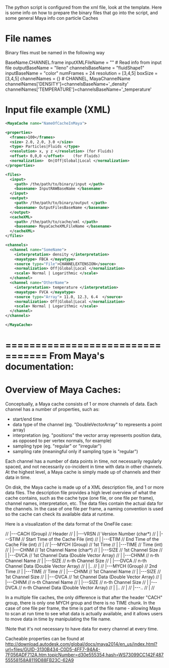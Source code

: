 The python script is configured from the xml file, look at the template. Here is some info on how to prepare the binary files that go into the script, and some general Maya info con particle Caches

File names
==========

Binary files must be named in the following way

BaseName.CHANNEL.frame
inputXMLFileName = "" # Read info from input file
outputBaseName = "lleno"
channelsBaseName = "fluidShape1"
inputBaseName = "color"
numFrames = 24
resolution = [3,4,5]
boxSize = [3,4,5]
channelNames = {} # CHANNEL, MayaChannelName
channelNames['DENSITY']=channelsBaseName+'_density'
channelNames['TEMPERATURE']=channelsBaseName+'_temperature'

Input file example (XML)
======================
```xml
<MayaCache name="NameOfCacheInMaya">

<properties>
  <frames>100</frames>
  <size> 2.0, 2.0, 3.0 </size>
  <type> Particles|Fluids </type>
  <resolution> x, y z </resolution> (for Fluids)
  <offset> 0,0,0 </offset>    (for Fluids)
  <normalization>  On|Off|Global|Local </normalization>
</properties>

<files>
  <input>
    <path> /the/path/to/binary/input </path>
    <basename> InputRAWBaseName </basename>
  </input>
  <output>
    <path> /the/path/to/binary/output </path>
    <basename> OutputFilesBaseName </basename>
  </output>
  <cacheXML>
    <path> /the/path/to/cache/xml </path>
    <basename> MayaCacheXMLFileName </basename>
  </cacheXML>
</files>

<channels>
  <channel name="SomeName">
    <interpretation> density </interpretation>
    <mayatype> FBCA </mayatype>
    <source type="File">CHANNELEXTENSION</source>
    <normalization> Off|Global|Local </normalization>
    <scale> Normal | Logarithmic </scale>
  </channel>
  <channel name="OtherName">
    <interpretation> temperature </interpretation>
    <mayatype> FVCA </mayatype>
    <source type="Array"> 11.0, 12.3, 6.4  </source>
    <normalization> Off|Global|Local </normalization>
    <scale> Normal | Logarithmic </scale>
  </channel>
</channels>

</MayaCache>
```

=================================
From Maya's documentation:
=================================


Overview of Maya Caches:
========================

Conceptually, a Maya cache consists of 1 or more channels of data.
Each channel has a number of properties, such as:

- start/end time
- data type of the channel (eg. "DoubleVectorArray" to represents a point array)
- interpretation (eg. "positions" the vector array represents position data, as opposed to per vertex normals, for example)
- sampling type (eg. "regular" or "irregular")
- sampling rate (meaningful only if sampling type is "regular")

Each channel has a number of data points in time, not necessarily regularly spaced,
and not necessarily co-incident in time with data in other channels.
At the highest level, a Maya cache is simply made up of channels and their data in time.

On disk, the Maya cache is made up of a XML description file, and 1 or more data files.
The description file provides a high level overview of what the cache contains,
such as the cache type (one file, or one file per frame), channel names, interpretation, etc.
The data files contain the actual data for the channels.
In the case of one file per frame, a naming convention is used so the cache can check its
available data at runtime.

Here is a visualization of the data format of the OneFile case:

//  |---CACH (Group)    // Header
//  |     |---VRSN        // Version Number (char*)
//  |     |---STIM        // Start Time of the Cache File (int)
//  |     |---ETIM        // End Time of the Cache File (int)
//  |
//  |---MYCH (Group)    // 1st Time
//  |     |---TIME        // Time (int)
//  |     |---CHNM        // 1st Channel Name (char*)
//  |     |---SIZE        // 1st Channel Size
//  |     |---DVCA        // 1st Channel Data (Double Vector Array)
//  |     |---CHNM        // n-th Channel Name
//  |     |---SIZE        // n-th Channel Size
//  |     |---DVCA        // n-th Channel Data (Double Vector Array)
//  |     |..
//  |
//  |---MYCH (Group)    // 2nd Time
//  |     |---TIME        // Time
//  |     |---CHNM        // 1st Channel Name
//  |     |---SIZE        // 1st Channel Size
//  |     |---DVCA        // 1st Channel Data (Double Vector Array)
//  |     |---CHNM        // n-th Channel Name
//  |     |---SIZE        // n-th Channel Size
//  |     |---DVCA        // n-th Channel Data (Double Vector Array)
//  |     |..
//  |
//  |---..
//    |
//

In a multiple file caches, the only difference is that after the
header "CACH" group, there is only one MYCH group and there is no
TIME chunk.    In the case of one file per frame, the time is part of
the file name - allowing Maya to scan at run time to see what data
is actually available, and it allows users to move data in time by
manipulating the file name.

!Note that it's not necessary to have data for every channel at every time.



Cacheable properties can be found at
http://download.autodesk.com/global/docs/maya2014/en_us/index.html?url=files/GUID-3130B434-C0D5-4FF7-94A4-7F056ADF712A.htm,topicNumber=d30e555354,hash=WS73099CC142F48755558158A8119D88FB23C-62A9

